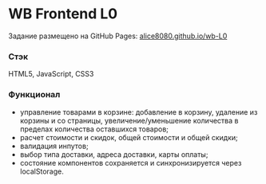 # WB Frontend L0

Задание размещено на GitHub Pages: [alice8080.github.io/wb-L0](https://alice8080.github.io/wb-L0/)  

### Стэк

HTML5, JavaScript, CSS3

### Функционал

- управление товарами в корзине: добавление в корзину, удаление из корзины и со страницы, увеличение/уменьшение количества в пределах количества оставшихся товаров;
- расчет стоимости и скидок, общей стоимости и общей скидки;
- валидация инпутов;
- выбор типа доставки, адреса доставки, карты оплаты;
- состояние компонентов сохраняется и синхронизируется через localStorage.